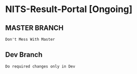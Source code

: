 # NITS-Result-Portal [Ongoing]

## MASTER BRANCH
`Don't Mess With Master`

## Dev Branch
`Do required changes only in Dev`
